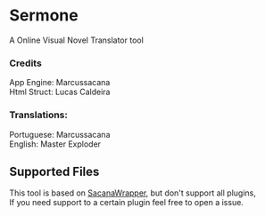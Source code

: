 # Sermone
A Online Visual Novel Translator tool

### Credits
App Engine: Marcussacana  
Html Struct: Lucas Caldeira  

### Translations:
Portuguese: Marcussacana  
English: Master Exploder  


## Supported Files
This tool is based on [SacanaWrapper](https://github.com/marcussacana/SacanaWrapper), but don't support all plugins,  
If you need support to a certain plugin feel free to open a issue.
